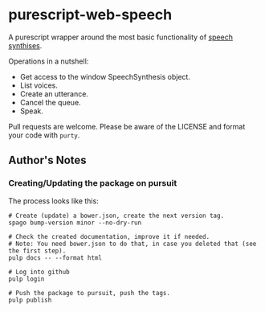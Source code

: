 # purescript-web-speech

A purescript wrapper around the most basic functionality of [speech synthises](https://developer.mozilla.org/en-US/docs/Web/API/SpeechSynthesis/speak).

Operations in a nutshell:

* Get access to the window SpeechSynthesis object.
* List voices.
* Create an utterance.
* Cancel the queue.
* Speak.

Pull requests are welcome. Please be aware of the LICENSE and format your code with `purty`.

## Author's Notes

### Creating/Updating the package on pursuit

The process looks like this:

```
# Create (update) a bower.json, create the next version tag.
spago bump-version minor --no-dry-run

# Check the created documentation, improve it if needed.
# Note: You need bower.json to do that, in case you deleted that (see the first step).
pulp docs -- --format html

# Log into github
pulp login

# Push the package to pursuit, push the tags.
pulp publish
```
